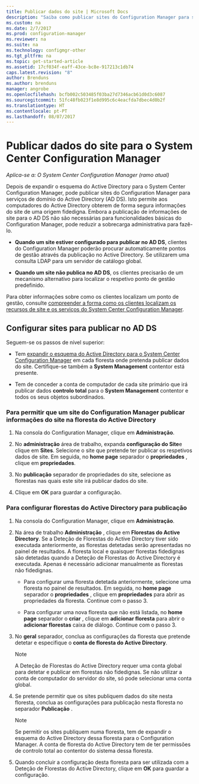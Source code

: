 ```yaml
---
title: Publicar dados do site | Microsoft Docs
description: "Saiba como publicar sites do Configuration Manager para serviços de domínio do Active Directory."
ms.custom: na
ms.date: 2/7/2017
ms.prod: configuration-manager
ms.reviewer: na
ms.suite: na
ms.technology: configmgr-other
ms.tgt_pltfrm: na
ms.topic: get-started-article
ms.assetid: 17cf034f-eaff-43ce-bc8e-917213c1db74
caps.latest.revision: "8"
author: Brenduns
ms.author: brenduns
manager: angrobe
ms.openlocfilehash: bcfb002c503485f03ba27d7346acb61d0d3c6087
ms.sourcegitcommit: 51fc48fb023f1e8d995c6c4eacfda7dbec4d0b2f
ms.translationtype: HT
ms.contentlocale: pt-PT
ms.lasthandoff: 08/07/2017
---
```

# <a name="publish-site-data-for-system-center-configuration-manager"></a>Publicar dados do site para o System Center Configuration Manager

*Aplica-se a: O System Center Configuration Manager (ramo atual)*

Depois de expandir o esquema do Active Directory para o System Center Configuration Manager, pode publicar sites do Configuration Manager para serviços de domínio do Active Directory (AD DS). Isto permite aos computadores do Active Directory obterem de forma segura informações do site de uma origem fidedigna. Embora a publicação de informações de site para o AD DS não são necessárias para funcionalidades básicas do Configuration Manager, pode reduzir a sobrecarga administrativa para fazê-lo.  

-   **Quando um site estiver configurado para publicar no AD DS**, clientes do Configuration Manager poderão procurar automaticamente pontos de gestão através da publicação no Active Directory. Se utilizarem uma consulta LDAP para um servidor de catálogo global.  

-   **Quando um site não publica no AD DS**, os clientes precisarão de um mecanismo alternativo para localizar o respetivo ponto de gestão predefinido.  

Para obter informações sobre como os clientes localizam um ponto de gestão, consulte [compreender a forma como os clientes localizam os recursos de site e os serviços do System Center Configuration Manager](../../../../core/plan-design/hierarchy/understand-how-clients-find-site-resources-and-services.md).  

## <a name="configure-sites-to-publish-to-ad-ds"></a>Configurar sites para publicar no AD DS  
 Seguem-se os passos de nível superior:  

-   Tem [expandir o esquema do Active Directory para o System Center Configuration Manager](../../../../core/plan-design/network/extend-the-active-directory-schema.md) em cada floresta onde pretenda publicar dados do site. Certifique-se também a **System Management** contentor está presente.  

-   Tem de conceder a conta de computador de cada site primário que irá publicar dados **controlo total** para o **System Management** contentor e todos os seus objetos subordinados.  

### <a name="to-enable-a-configuration-manager-site-to-publish-site-information-to-active-directory-forest"></a>Para permitir que um site do Configuration Manager publicar informações do site na floresta do Active Directory

1.  Na consola do Configuration Manager, clique em **Administração**.  

2.  No **administração** área de trabalho, expanda **configuração do Site**e clique em **Sites**. Selecione o site que pretende ter publicar os respetivos dados de site. Em seguida, no **home page** separador o **propriedades** , clique em **propriedades**.  

3.  No **publicação** separador de propriedades do site, selecione as florestas nas quais este site irá publicar dados do site.  

4.  Clique em **OK** para guardar a configuração.  

### <a name="to-set-up-active-directory-forests-for-publishing"></a>Para configurar florestas do Active Directory para publicação  

1.  Na consola do Configuration Manager, clique em **Administração**.  

2.  Na área de trabalho **Administração** , clique em **Florestas do Active Directory**. Se a Deteção de Florestas do Active Directory tiver sido executada anteriormente, as florestas detetadas serão apresentadas no painel de resultados. A floresta local e quaisquer florestas fidedignas são detetadas quando a Deteção de Florestas do Active Directory é executada. Apenas é necessário adicionar manualmente as florestas não fidedignas.  

    -   Para configurar uma floresta detetada anteriormente, selecione uma floresta no painel de resultados. Em seguida, no **home page** separador o **propriedades** , clique em **propriedades** para abrir as propriedades da floresta. Continue com o passo 3.  

    -   Para configurar uma nova floresta que não está listada, no **home page** separador o **criar** , clique em **adicionar floresta** para abrir o **adicionar florestas** caixa de diálogo. Continue com o passo 3.  

3.  No **geral** separador, conclua as configurações da floresta que pretende detetar e especifique o **conta de floresta do Active Directory**.  

    > [!NOTE]  
    >  A Deteção de Florestas do Active Directory requer uma conta global para detetar e publicar em florestas não fidedignas. Se não utilizar a conta de computador do servidor do site, só pode selecionar uma conta global.  

4.  Se pretende permitir que os sites publiquem dados do site nesta floresta, conclua as configurações para publicação nesta floresta no separador **Publicação** .  

    > [!NOTE]  
    >  Se permitir os sites publiquem numa floresta, tem de expandir o esquema do Active Directory dessa floresta para o Configuration Manager. A conta de floresta do Active Directory tem de ter permissões de controlo total ao contentor do sistema dessa floresta.  

5.  Quando concluir a configuração desta floresta para ser utilizada com a Deteção de Florestas do Active Directory, clique em **OK** para guardar a configuração.  
